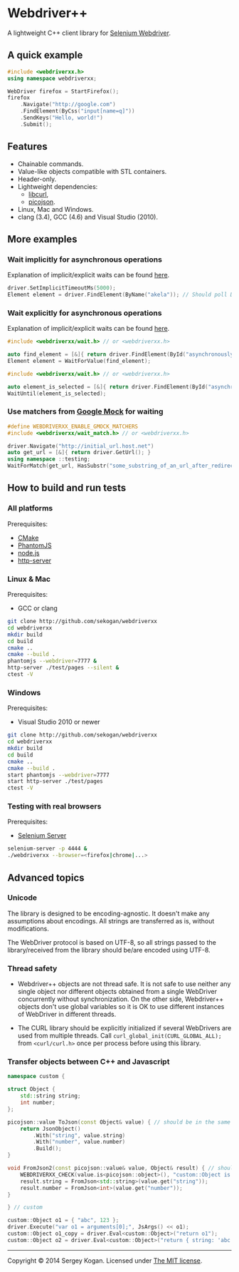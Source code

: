 
# Webdriver++

A lightweight C++ client library for [Selenium Webdriver](http://www.seleniumhq.org/).

## A quick example
```cpp
#include <webdriverxx.h>
using namespace webdriverxx;

WebDriver firefox = StartFirefox();
firefox
    .Navigate("http://google.com")
    .FindElement(ByCss("input[name=q]"))
    .SendKeys("Hello, world!")
    .Submit();
```

## Features

- Chainable commands.
- Value-like objects compatible with STL containers.
- Header-only.
- Lightweight dependencies:
    - [libcurl](http://curl.haxx.se/libcurl/),
    - [picojson](https://github.com/kazuho/picojson).
- Linux, Mac and Windows.
- clang (3.4), GCC (4.6) and Visual Studio (2010).

## More examples

### Wait implicitly for asynchronous operations

Explanation of implicit/explicit waits can be found [here](http://selenium-python.readthedocs.org/en/latest/waits.html).

```cpp
driver.SetImplicitTimeoutMs(5000);
Element element = driver.FindElement(ByName("akela")); // Should poll DOM for 5 seconds before throwing exception
```

### Wait explicitly for asynchronous operations

Explanation of implicit/explicit waits can be found [here](http://selenium-python.readthedocs.org/en/latest/waits.html).

```cpp
#include <webdriverxx/wait.h> // or <webdriverxx.h>

auto find_element = [&]{ return driver.FindElement(ById("asynchronously_loaded_element")); };
Element element = WaitForValue(find_element);
```

```cpp
#include <webdriverxx/wait.h> // or <webdriverxx.h>

auto element_is_selected = [&]{ return driver.FindElement(ById("asynchronously_loaded_element")).IsSelected(); };
WaitUntil(element_is_selected);
```

### Use matchers from [Google Mock](https://code.google.com/p/googlemock/) for waiting

```cpp
#define WEBDRIVERXX_ENABLE_GMOCK_MATCHERS
#include <webdriverxx/wait_match.h> // or <webdriverxx.h>

driver.Navigate("http://initial_url.host.net")
auto get_url = [&]{ return driver.GetUrl(); }
using namespace ::testing;
WaitForMatch(get_url, HasSubstr("some_substring_of_an_url_after_redirects"));
```

## How to build and run tests

### All platforms

Prerequisites:
- [CMake](http://www.cmake.org/)
- [PhantomJS](http://phantomjs.org/)
- [node.js](http://nodejs.org/)
- [http-server](https://github.com/nodeapps/http-server)

### Linux & Mac

Prerequisites:
- GCC or clang

```bash
git clone http://github.com/sekogan/webdriverxx
cd webdriverxx
mkdir build
cd build
cmake ..
cmake --build .
phantomjs --webdriver=7777 &
http-server ./test/pages --silent &
ctest -V
```

### Windows

Prerequisites:
- Visual Studio 2010 or newer

```bash
git clone http://github.com/sekogan/webdriverxx
cd webdriverxx
mkdir build
cd build
cmake ..
cmake --build .
start phantomjs --webdriver=7777
start http-server ./test/pages
ctest -V
```

### Testing with real browsers

Prerequisites:
- [Selenium Server](http://www.seleniumhq.org/download/)

```bash
selenium-server -p 4444 &
./webdriverxx --browser=<firefox|chrome|...>
```

## Advanced topics

### Unicode

The library is designed to be encoding-agnostic. It doesn't make
any assumptions about encodings. All strings are transferred
as is, without modifications.

The WebDriver protocol is based on UTF-8, so all strings passed
to the library/received from the library should be/are encoded
using UTF-8.

### Thread safety

- Webdriver++ objects are not thread safe. It is not safe to use
neither any single object nor different objects obtained from a single WebDriver
concurrently without synchronization. On the other side, Webdriver++ objects
don't use global variables so it is OK to use different instances of WebDriver
in different threads.

- The CURL library should be explicitly initialized if several WebDrivers are used from
multiple threads. Call `curl_global_init(CURL_GLOBAL_ALL);` from `<curl/curl.h>`
once per process before using this library.

### Transfer objects between C++ and Javascript

```cpp
namespace custom {

struct Object {
	std::string string;
	int number;
};

picojson::value ToJson(const Object& value) { // should be in the same namespace
	return JsonObject()
		.With("string", value.string)
		.With("number", value.number)
		.Build();
}

void FromJson2(const picojson::value& value, Object& result) { // should be in the same namespace
	WEBDRIVERXX_CHECK(value.is<picojson::object>(), "custom::Object is not an object");
	result.string = FromJson<std::string>(value.get("string"));
	result.number = FromJson<int>(value.get("number"));
}

} // custom

custom::Object o1 = { "abc", 123 };
driver.Execute("var o1 = arguments[0];", JsArgs() << o1);
custom::Object o1_copy = driver.Eval<custom::Object>("return o1");
custom::Object o2 = driver.Eval<custom::Object>("return { string: 'abc', number: 123 }");
```

--------------------

Copyright &copy; 2014 Sergey Kogan.
Licensed under [The MIT license](https://github.com/sekogan/webdriverxx/blob/master/LICENSE).
